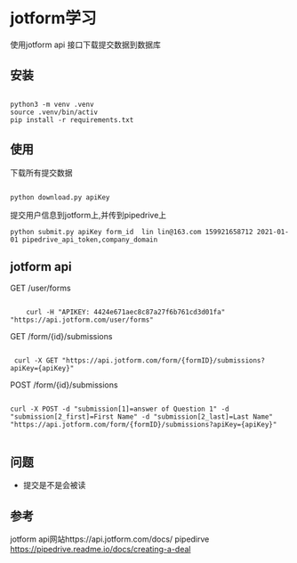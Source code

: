 # jotform学习

使用jotform api 接口下载提交数据到数据库

## 安装

```

python3 -m venv .venv
source .venv/bin/activ
pip install -r requirements.txt

```

## 使用

下载所有提交数据

```

python download.py apiKey

```

提交用户信息到jotform上,并传到pipedrive上

```
python submit.py apiKey form_id  lin lin@163.com 159921658712 2021-01-01 pipedrive_api_token,company_domain

```


## jotform api

GET /user/forms

```

    curl -H "APIKEY: 4424e671aec8c87a27f6b761cd3d01fa" "https://api.jotform.com/user/forms"

```

GET /form/{id}/submissions

```

 curl -X GET "https://api.jotform.com/form/{formID}/submissions?apiKey={apiKey}"

```

POST /form/{id}/submissions


```

curl -X POST -d "submission[1]=answer of Question 1" -d "submission[2_first]=First Name" -d "submission[2_last]=Last Name" "https://api.jotform.com/form/{formID}/submissions?apiKey={apiKey}"


```



## 问题
+ 提交是不是会被读

## 参考

jotform api网站https://api.jotform.com/docs/
pipedirve https://pipedrive.readme.io/docs/creating-a-deal

